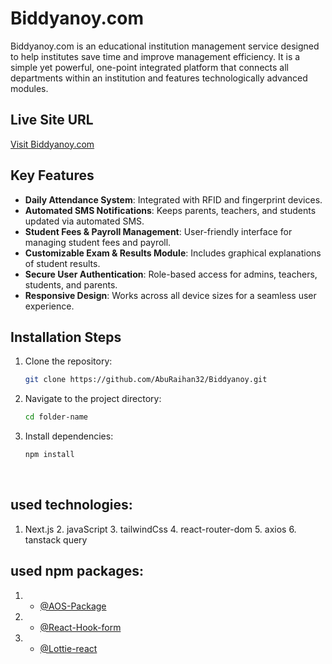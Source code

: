 
<!-- Information i added -->

# Biddyanoy.com

Biddyanoy.com is an educational institution management service designed to help institutes save time and improve management efficiency. It is a simple yet powerful, one-point integrated platform that connects all departments within an institution and features technologically advanced modules.

## Live Site URL

[Visit Biddyanoy.com](https://biddyanoy.vercel.app)



## Key Features

- **Daily Attendance System**: Integrated with RFID and fingerprint devices.
- **Automated SMS Notifications**: Keeps parents, teachers, and students updated via automated SMS.
- **Student Fees & Payroll Management**: User-friendly interface for managing student fees and payroll.
- **Customizable Exam & Results Module**: Includes graphical explanations of student results.
- **Secure User Authentication**: Role-based access for admins, teachers, students, and parents.
- **Responsive Design**: Works across all device sizes for a seamless user experience.
 
## Installation Steps

1. Clone the repository:
    ```sh
    git clone https://github.com/AbuRaihan32/Biddyanoy.git
    ```
2. Navigate to the project directory:
    ```sh
    cd folder-name
    ```
3. Install dependencies:
    ```sh
    npm install
    ```
 
 <br/>

## used technologies:
   1. Next.js     2. javaScript    3. tailwindCss      4. react-router-dom    5. axios    6. tanstack query


## used npm packages:
1. - [@AOS-Package](https://www.npmjs.com/package/aos) 
2. - [@React-Hook-form](https://react-hook-form.com/) 
3. - [@Lottie-react](https://lottiefiles.com/free-animations/react)




